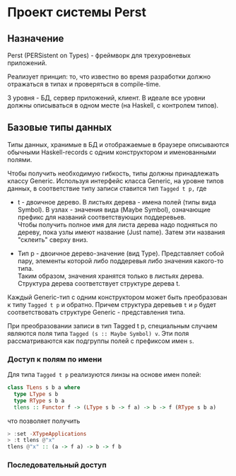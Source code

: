 # Проект системы Perst

## Назначение

Perst \(PERSistent on Types\) - фреймворк для трехуровневых приложений.

Реализует принцип: то, что известно во время разработки должно отражаться в типах и проверяться в compile-time.

3 уровня - БД, сервер приложений, клиент. В идеале все уровни должны описываться в одном месте \(на Haskell, с контролем типов\).

## Базовые типы данных

Типы данных, хранимые в БД и отображаемые в браузере описываются обычными Haskell-records с одним конструктором и именованными полями.

Чтобы получить необходимую гибкость, типы должны принадлежать классу Generic. Используя интерфейс класса Generic, на уровне типов данных, в соответствие типу записи ставится тип `Tagged t p,` где

* t - двоичное дерево. В листьях дерева - имена полей \(типы вида Symbol\). В узлах - значения вида \(Maybe Symbol\), означающие префикс для названий соответствующих поддеревьев.  
  Чтобы получить полное имя для листа дерева надо подняться по дереву, пока узлы имеют название \(Just name\). Затем эти названия "склеить" сверху вниз.

* Тип p - двоичное дерево-значение \(вид Type\). Представляет собой пару, элементы которой либо поддеревья либо значения какого-то типа.  
  Таким образом, значения хранятся только в листьях дерева.  
  Структура дерева соответствует структуре дерева t.

Каждый Generic-тип с одним конструктором может быть преобразован к типу `Tagged t p` и обратно. Причем структура деревьев `t` и `p` будет соответствовать структуре Generic - представления типа.

При преобразовании записи в тип Tagged t p, специальным случаем являются поля типа `Tagged (s :: Maybe Symbol) v`. Эти поля рассматриваются как подгруппы полей с префиксом имен `s`.

### Доступ к полям по имени

Для типа `Tagged t p` реализуются линзы на основе имен полей:

```Haskell
class TLens s b a where
  type LType s b
  type RType s b a
  tlens :: Functor f -> (LType s b -> f a) -> b -> f (RType s b a)
```

что позволяет получить

```Haskell
> :set -XTypeApplications
> :t tlens @"x" 
tlens @"x" :: (a -> f a) -> b -> f b
```

### Последовательный доступ





